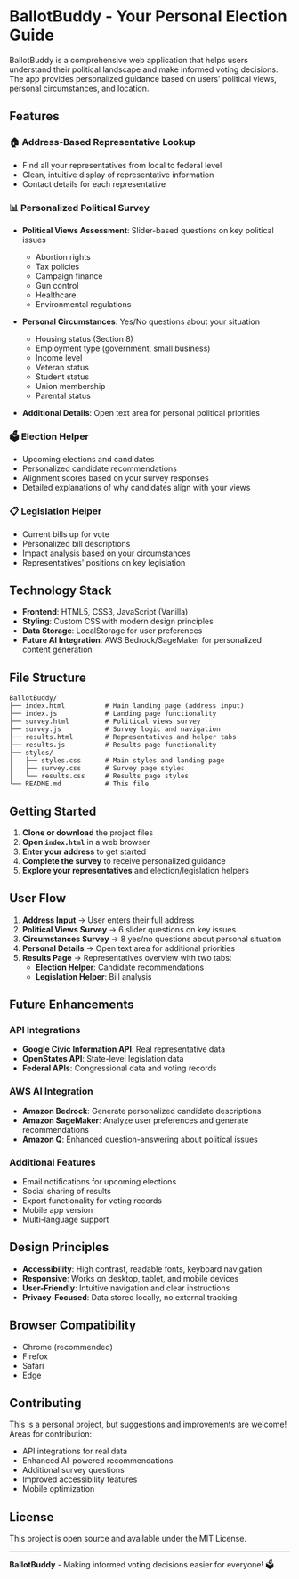 # BallotBuddy - Your Personal Election Guide

BallotBuddy is a comprehensive web application that helps users understand their political landscape and make informed voting decisions. The app provides personalized guidance based on users' political views, personal circumstances, and location.

## Features

### 🏠 Address-Based Representative Lookup
- Find all your representatives from local to federal level
- Clean, intuitive display of representative information
- Contact details for each representative

### 📊 Personalized Political Survey
- **Political Views Assessment**: Slider-based questions on key political issues
  - Abortion rights
  - Tax policies
  - Campaign finance
  - Gun control
  - Healthcare
  - Environmental regulations

- **Personal Circumstances**: Yes/No questions about your situation
  - Housing status (Section 8)
  - Employment type (government, small business)
  - Income level
  - Veteran status
  - Student status
  - Union membership
  - Parental status

- **Additional Details**: Open text area for personal political priorities

### 🗳️ Election Helper
- Upcoming elections and candidates
- Personalized candidate recommendations
- Alignment scores based on your survey responses
- Detailed explanations of why candidates align with your views

### 📋 Legislation Helper
- Current bills up for vote
- Personalized bill descriptions
- Impact analysis based on your circumstances
- Representatives' positions on key legislation

## Technology Stack

- **Frontend**: HTML5, CSS3, JavaScript (Vanilla)
- **Styling**: Custom CSS with modern design principles
- **Data Storage**: LocalStorage for user preferences
- **Future AI Integration**: AWS Bedrock/SageMaker for personalized content generation

## File Structure

```
BallotBuddy/
├── index.html          # Main landing page (address input)
├── index.js            # Landing page functionality
├── survey.html         # Political views survey
├── survey.js           # Survey logic and navigation
├── results.html        # Representatives and helper tabs
├── results.js          # Results page functionality
├── styles/
│   ├── styles.css      # Main styles and landing page
│   ├── survey.css      # Survey page styles
│   └── results.css     # Results page styles
└── README.md           # This file
```

## Getting Started

1. **Clone or download** the project files
2. **Open `index.html`** in a web browser
3. **Enter your address** to get started
4. **Complete the survey** to receive personalized guidance
5. **Explore your representatives** and election/legislation helpers

## User Flow

1. **Address Input** → User enters their full address
2. **Political Views Survey** → 6 slider questions on key issues
3. **Circumstances Survey** → 8 yes/no questions about personal situation
4. **Personal Details** → Open text area for additional priorities
5. **Results Page** → Representatives overview with two tabs:
   - **Election Helper**: Candidate recommendations
   - **Legislation Helper**: Bill analysis

## Future Enhancements

### API Integrations
- **Google Civic Information API**: Real representative data
- **OpenStates API**: State-level legislation data
- **Federal APIs**: Congressional data and voting records

### AWS AI Integration
- **Amazon Bedrock**: Generate personalized candidate descriptions
- **Amazon SageMaker**: Analyze user preferences and generate recommendations
- **Amazon Q**: Enhanced question-answering about political issues

### Additional Features
- Email notifications for upcoming elections
- Social sharing of results
- Export functionality for voting records
- Mobile app version
- Multi-language support

## Design Principles

- **Accessibility**: High contrast, readable fonts, keyboard navigation
- **Responsive**: Works on desktop, tablet, and mobile devices
- **User-Friendly**: Intuitive navigation and clear instructions
- **Privacy-Focused**: Data stored locally, no external tracking

## Browser Compatibility

- Chrome (recommended)
- Firefox
- Safari
- Edge

## Contributing

This is a personal project, but suggestions and improvements are welcome! Areas for contribution:

- API integrations for real data
- Enhanced AI-powered recommendations
- Additional survey questions
- Improved accessibility features
- Mobile optimization

## License

This project is open source and available under the MIT License.

---

**BallotBuddy** - Making informed voting decisions easier for everyone! 🗳️
